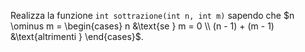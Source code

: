 Realizza la funzione `int sottrazione(int n, int m)` sapendo che
$n \ominus m = 
\begin{cases}
    n &\text{se } m = 0 \\
    (n - 1) + (m - 1) &\text{altrimenti }
\end{cases}$.